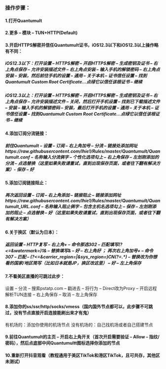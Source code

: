 ### 操作步骤：

####  1.打开Quantumult

#### 2.更多 – 模块 – TUN+HTTP(Default)

#### 3.开启HTTPS解密并信任Quantumult证书，iOS12.3以下和iOS12.3以上操作略有不同：

#####     iOS12.3以下：打开设置 – HTTPS解密 – 开启HTTPS解密 – 生成密钥及证书 – 右上角点保存 – 允许安装描述文件 – 右上角点安装 – 输入手机的解锁密码 – 右上角点安装 – 安装，然后前往手机的设置 – 通用 – 关于本机 – 证书信任设置 – 找到Quantumult Custom Root Certificate…点绿它以信任该根证书 – 继续

#####     iOS12.3以上：打开设置 – HTTPS解密 – 开启HTTPS解密 – 生成密钥及证书 – 右上角点保存 – 允许安装描述文件 – 关闭，然后打开手机设置 – 找到已下载描述文件 – 安装 – 输入手机的解锁密码 – 安装，最后打开手机的设置 – 通用 – 关于本机 – 证书信任设置 – 找到Quantumult Custom Root Certificate…点绿它以信任该根证书 – 继续

#### 4.添加订阅分流链接：

##### 前往Quantumult – 设置 – 订阅 – 右上角加号 – 分流 – 链接处添加网址https://raw.githubusercontent.com/lhie1/Rules/master/Quantumult/Quantumult.conf – 名称输入分流俩字 – 个性化选项勾上 – 右上角保存 – 左划刚添加的分流 – 点选替换（这里如果失败请重试，直到出现保存页面，或者往下翻有解决方案）- 保存 – 好

#### 5.添加订阅链接阻止：

##### 再次返回设置 – 订阅 – 右上角添加 – 链接阻止 – 链接添加网址https://raw.githubusercontent.com/lhie1/Rules/master/Quantumult/Quantumult_URL.conf – 名称输入阻止俩字 – 包含主机名选项勾上 – 保存 – 左划刚添加的阻止 – 点选替换 – 好（这里如果失败请重试，直到出现保存页面，或者往下翻有解决方案）

#### 6.关于换区（默认为日本）：

##### 返回设置 – HTTP复写 – 右上角+ – 命令那选302 – 匹配填写(?<=&watermark=)1& –  替换填写& – 好 – 右上角好 ； 再次右上角加号+ – 命令307 – 匹配 – (?<=&carrier_region=|&sys_region=)CN(?=.*) – 替换改为你想看的国家/地区简写（比如日本就是JP，换区改这里） – 好 – 左上角保存

#### 7.不看美区直播的可跳过此步：

设置 – 分流 – 搜索pstatp.com – 戳进去 – 将行为 – Direct改为Proxy – 开启远程解析TUN连接 – 右上角保存 – 取消 – 左上角保存

#### 8.添加你的ss/ssr/http/socks/vmess（国内国外节点都可以，此步骤不可跳过，没有节点直接开启连接能刷出来才有鬼）

有机场的：添加你使用的机场节点
没有机场的：自己找机场或者自己搭建节点

#### 9.前往Quantumult的主页 – 开启右上角开关（首次开启需要验证 – Allow – 指纹/密码），然后点底部中间Quantumultt图标选择你添加的节点

#### 10.重新打开抖音观看（教程通用于美区TikTok和港区TikTok，且可共存，其他区未测试）
